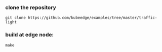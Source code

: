 ### clone the repository

```
git clone https://github.com/kubeedge/examples/tree/master/traffic-light
```

### build at edge node:

```
make
```